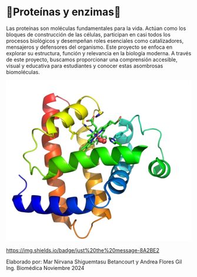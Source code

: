 # 🫧**Proteínas y enzimas**🫧

Las proteínas son moléculas fundamentales para la vida. Actúan como los bloques de construcción de las células, participan en casi todos los procesos biológicos y desempeñan roles esenciales como catalizadores, mensajeros y defensores del organismo. Este proyecto se enfoca en explorar su estructura, función y relevancia en la biología moderna.
A través de este proyecto, buscamos proporcionar una comprensión accesible, visual y educativa para estudiantes y conocer estas asombrosas biomoléculas.

![Imagen](Chimerem.png)

https://img.shields.io/badge/just%20the%20message-8A2BE2


Elaborado por: Mar Nirvana Shiguemtasu Betancourt y Andrea Flores Gil
Ing. Biomédica 
Noviembre 2024
